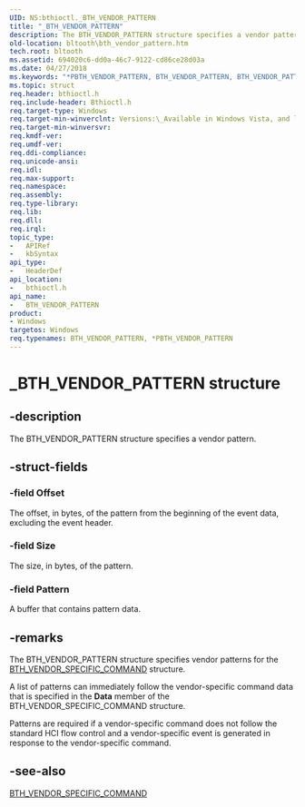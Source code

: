 ```yaml
---
UID: NS:bthioctl._BTH_VENDOR_PATTERN
title: "_BTH_VENDOR_PATTERN"
description: The BTH_VENDOR_PATTERN structure specifies a vendor pattern.
old-location: bltooth\bth_vendor_pattern.htm
tech.root: bltooth
ms.assetid: 694020c6-dd0a-46c7-9122-cd86ce28d03a
ms.date: 04/27/2018
ms.keywords: "*PBTH_VENDOR_PATTERN, BTH_VENDOR_PATTERN, BTH_VENDOR_PATTERN structure [Bluetooth Devices], PBTH_VENDOR_PATTERN, PBTH_VENDOR_PATTERN structure pointer [Bluetooth Devices], _BTH_VENDOR_PATTERN, bltooth.bth_vendor_pattern, bth_ref_e5c1f867-d585-4c90-bfe1-7b3c4a6e1582.xml, bthioctl/BTH_VENDOR_PATTERN, bthioctl/PBTH_VENDOR_PATTERN"
ms.topic: struct
req.header: bthioctl.h
req.include-header: Bthioctl.h
req.target-type: Windows
req.target-min-winverclnt: Versions:\_Available in Windows Vista, and later versions of Windows.
req.target-min-winversvr: 
req.kmdf-ver: 
req.umdf-ver: 
req.ddi-compliance: 
req.unicode-ansi: 
req.idl: 
req.max-support: 
req.namespace: 
req.assembly: 
req.type-library: 
req.lib: 
req.dll: 
req.irql: 
topic_type:
-	APIRef
-	kbSyntax
api_type:
-	HeaderDef
api_location:
-	bthioctl.h
api_name:
-	BTH_VENDOR_PATTERN
product:
- Windows
targetos: Windows
req.typenames: BTH_VENDOR_PATTERN, *PBTH_VENDOR_PATTERN
---
```


# _BTH_VENDOR_PATTERN structure


## -description


The BTH_VENDOR_PATTERN structure specifies a vendor pattern.


## -struct-fields




### -field Offset

The offset, in bytes, of the pattern from the beginning of the event data, excluding the event
     header.


### -field Size

The size, in bytes, of the pattern.


### -field Pattern

A buffer that contains pattern data.


## -remarks



The BTH_VENDOR_PATTERN structure specifies vendor patterns for the 
    <a href="https://msdn.microsoft.com/c37844d9-206a-4060-8b46-9afe691fe8f9">
    BTH_VENDOR_SPECIFIC_COMMAND</a> structure.

A list of patterns can immediately follow the vendor-specific command data that is specified in the 
    <b>Data</b> member of the BTH_VENDOR_SPECIFIC_COMMAND structure.

Patterns are required if a vendor-specific command does not follow the standard HCI flow control and a
    vendor-specific event is generated in response to the vendor-specific command.




## -see-also




<a href="https://msdn.microsoft.com/library/windows/hardware/ff536656">BTH_VENDOR_SPECIFIC_COMMAND</a>
 

 

